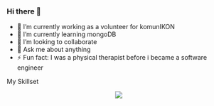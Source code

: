 ### Hi there 👋

- 🔭 I’m currently working as a volunteer for komunIKON
- 🌱 I’m currently learning mongoDB 
- 👯 I’m looking to collaborate 
- 💬 Ask me about anything
- ⚡ Fun fact: I was a physical therapist before i became a software engineer



My Skillset
<p align="center">
  <a href="https://skillicons.dev">
    <img src="https://skillicons.dev/icons?i=html,css,tailwind,js,react,nextjs,redux,nodejs,firebase,github,materialui,postman,py,django,vscode&perline=14" />
  </a>
</p>
